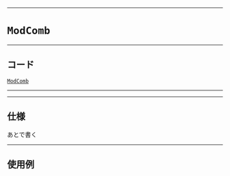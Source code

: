_____

# `ModComb`

_____

## コード

[`ModComb`](https://github.com/titanium-22/Library_py/blob/main/Math/ModComb.py)

_____


_____

## 仕様

あとで書く

_____

## 使用例

```python
```

